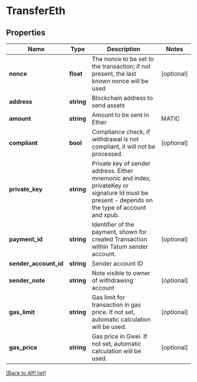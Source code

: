# TransferEth

## Properties

Name | Type | Description | Notes
------------ | ------------- | ------------- | -------------
**nonce** | **float** | The nonce to be set to the transaction; if not present, the last known nonce will be used | [optional]
**address** | **string** | Blockchain address to send assets |
**amount** | **string** | Amount to be sent in Ether | MATIC | XDC | KCS. |
**compliant** | **bool** | Compliance check, if withdrawal is not compliant, it will not be processed. | [optional]
**private_key** | **string** | Private key of sender address. Either mnemonic and index, privateKey or signature Id must be present - depends on the type of account and xpub. |
**payment_id** | **string** | Identifier of the payment, shown for created Transaction within Tatum sender account. | [optional]
**sender_account_id** | **string** | Sender account ID |
**sender_note** | **string** | Note visible to owner of withdrawing account | [optional]
**gas_limit** | **string** | Gas limit for transaction in gas price. If not set, automatic calculation will be used. | [optional]
**gas_price** | **string** | Gas price in Gwei. If not set, automatic calculation will be used. | [optional]

[[Back to API list]](../../README.md#api-endpoints)
